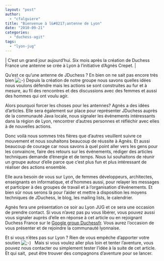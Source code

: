 ```yaml
---
layout: "post"
author: 
  - "cfalguiere"
title: "Bienvenue à l&#8217;antenne de Lyon"
date: "2010-09-21"
categories: 
  - "duchess-agit"
tags: 
  - "lyon-jug"
---
```


| C’est un grand jour aujourd’hui. Six mois après la création de Duchess France une antenne se crée à Lyon à l’initiative d’Agnès Crepet. |

Qu’est ce qu’une antenne de JDuchess ? En bien on ne sait pas encore très bien ![;-)](http://jduchess.org/duchess-france/wp-includes/images/smilies/icon_wink.gif) Depuis la création de notre groupe nous savons quelles idées nous voulons défendre mais les actions se sont construites au fur et à mesure, au fil des rencontres et des discussions avec des femmes et aussi des hommes qui ont voulu agir.

Alors pourquoi forcer les choses pour les antennes? Agnès a des idées d’articles. Elle sera également sur place pour représenter JDuchess auprès de la communauté Java locale, nous signaler les événements intéressants dans la région de Lyon, rencontrer d’autres personnes et réfléchir avec elles à de nouvelles actions.

Donc voilà nous sommes très fières que d’autres veuillent suivre ce mouvement et nous souhaitons beaucoup de réussite à Agnès. Et aussi beaucoup de courage car nous savons à quel point aller vers les gens pour les convaincre, faire des retours sur les événements, rédiger des articles techniques demande d’énergie et de temps. Nous lui souhaitons de réunir un groupe autour d’elle parce que c’est plus fun et plus intéressant de réaliser des actions ensemble.

Elle aura besoin de vous sur Lyon, de femmes développeurs, architectes, enseignants en informatique, et d’hommes aussi, pour relayer les messages et participer à des groupes de travail et à l’organisation d’événements. Et bien sûr nous serons là pour l’aider et mettre à disposition les moyens techniques de JDuchess, le blog, les mailing lists, le calendrier.

Agnès fera une présentation ce soir au Lyon JUG et ce sera une occasion de prendre contact. Si vous n’avez pas pu vous libérer, vous pouvez aussi vous signaler auprès d’elle en réponse à cet article ou en rejoignant Duchess France sur le [Google group Duchessfr](http://groups.google.fr/group/duchessfr). Vous aurez l’occasion de vous présenter et de rejoindre la communauté lyonnaise.

Et si vous n’êtes pas sur Lyon ? Rien de vous empêche d’apporter votre soutien ![;-)](http://jduchess.org/duchess-france/wp-includes/images/smilies/icon_wink.gif)   Mais si vous voulez aller plus loin et tenter l’aventure, vous pouvez nous contacter ou simplement tester l’idée à la suite de cet article. Et qui sait,  peut être trouver des compagnons d’aventure pour se lancer.
